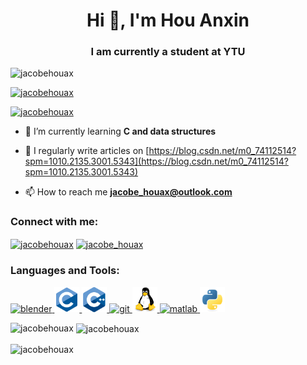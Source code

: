 <h1 align="center">Hi 👋, I'm Hou Anxin</h1>
<h3 align="center">I am currently a student at YTU</h3>

<p align="left"> <img src="https://komarev.com/ghpvc/?username=jacobehouax&label=Profile%20views&color=92edb0&style=flat-square" alt="jacobehouax" /> </p>

<p align="left"> <a href="https://github.com/ryo-ma/github-profile-trophy"><img src="https://github-profile-trophy.vercel.app/?username=jacobehouax" alt="jacobehouax" /></a> </p>

<p align="left"> <a href="https://twitter.com/jacobehouax" target="blank"><img src="https://img.shields.io/twitter/follow/jacobehouax?logo=twitter&style=for-the-badge" alt="jacobehouax" /></a> </p>

- 🌱 I’m currently learning **C and data structures**

- 📝 I regularly write articles on [https://blog.csdn.net/m0_74112514?spm=1010.2135.3001.5343](https://blog.csdn.net/m0_74112514?spm=1010.2135.3001.5343)

- 📫 How to reach me **jacobe_houax@outlook.com**

<h3 align="left">Connect with me:</h3>
<p align="left">
<a href="https://twitter.com/jacobehouax" target="blank"><img align="center" src="https://raw.githubusercontent.com/rahuldkjain/github-profile-readme-generator/master/src/images/icons/Social/twitter.svg" alt="jacobehouax" height="30" width="40" /></a>
<a href="https://www.leetcode.com/jacobe_houax" target="blank"><img align="center" src="https://raw.githubusercontent.com/rahuldkjain/github-profile-readme-generator/master/src/images/icons/Social/leet-code.svg" alt="jacobe_houax" height="30" width="40" /></a>
</p>

<h3 align="left">Languages and Tools:</h3>
<p align="left"> <a href="https://www.blender.org/" target="_blank" rel="noreferrer"> <img src="https://download.blender.org/branding/community/blender_community_badge_white.svg" alt="blender" width="40" height="40"/> </a> <a href="https://www.cprogramming.com/" target="_blank" rel="noreferrer"> <img src="https://raw.githubusercontent.com/devicons/devicon/master/icons/c/c-original.svg" alt="c" width="40" height="40"/> </a> <a href="https://www.w3schools.com/cpp/" target="_blank" rel="noreferrer"> <img src="https://raw.githubusercontent.com/devicons/devicon/master/icons/cplusplus/cplusplus-original.svg" alt="cplusplus" width="40" height="40"/> </a> <a href="https://git-scm.com/" target="_blank" rel="noreferrer"> <img src="https://www.vectorlogo.zone/logos/git-scm/git-scm-icon.svg" alt="git" width="40" height="40"/> </a> <a href="https://www.linux.org/" target="_blank" rel="noreferrer"> <img src="https://raw.githubusercontent.com/devicons/devicon/master/icons/linux/linux-original.svg" alt="linux" width="40" height="40"/> </a> <a href="https://www.mathworks.com/" target="_blank" rel="noreferrer"> <img src="https://upload.wikimedia.org/wikipedia/commons/2/21/Matlab_Logo.png" alt="matlab" width="40" height="40"/> </a> <a href="https://www.python.org" target="_blank" rel="noreferrer"> <img src="https://raw.githubusercontent.com/devicons/devicon/master/icons/python/python-original.svg" alt="python" width="40" height="40"/> </a> </p>

<p><img align="left" src="https://github-readme-stats.vercel.app/api/top-langs?username=jacobehouax&show_icons=true&theme=merko&title_color=e683d9&text_color=68d4a2&bg_color=193549&locale=en&layout=compact" alt="jacobehouax" /></p>

<p>&nbsp;<img align="center" src="https://github-readme-stats.vercel.app/api?username=jacobehouax&show_icons=true&theme=gruvbox&title_color=d579c9&text_color=61c798&bg_color=173143&locale=en" alt="jacobehouax" /></p>

<p><img align="center" src="https://github-readme-streak-stats.herokuapp.com/?user=jacobehouax&theme=highcontrast" alt="jacobehouax" /></p>

